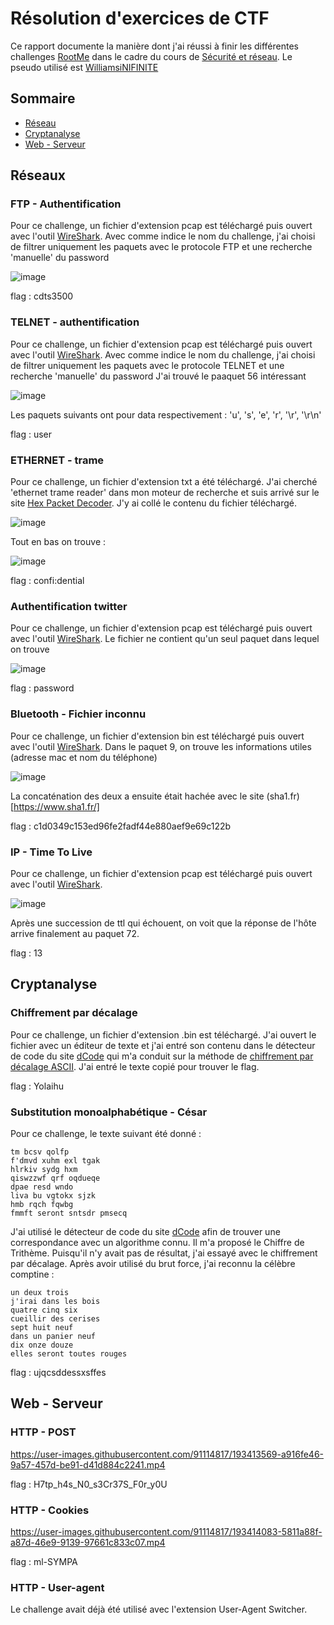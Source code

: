 # Résolution d'exercices de CTF

Ce rapport documente la manière dont j'ai réussi à finir les différentes challenges [RootMe](https://www.root-me.org/) dans le cadre du cours de [Sécurité et réseau](https://moodle.ensta-bretagne.fr/course/view.php?id=1819). Le pseudo utilisé est [WilliamsiNIFINITE](https://www.root-me.org/WilliamsiNFINITE)

## Sommaire

* [Réseau](#réseaux)
* [Cryptanalyse](#cryptanalyse)
* [Web - Serveur](#web---serveur)

## Réseaux

### FTP - Authentification

Pour ce challenge, un fichier d'extension pcap est téléchargé puis ouvert avec l'outil [WireShark](https://www.wireshark.org/).
Avec comme indice le nom du challenge, j'ai choisi de filtrer uniquement les paquets avec le protocole FTP et une recherche 'manuelle' du password 

![image](https://user-images.githubusercontent.com/91114817/193211793-d24ac287-7fc6-44f8-8d5c-b25ea7258ad8.png)

flag : cdts3500

### TELNET - authentification

Pour ce challenge, un fichier d'extension pcap est téléchargé puis ouvert avec l'outil [WireShark](https://www.wireshark.org/).
Avec comme indice le nom du challenge, j'ai choisi de filtrer uniquement les paquets avec le protocole TELNET et une recherche 'manuelle' du password 
J'ai trouvé le paaquet 56 intéressant 

![image](https://user-images.githubusercontent.com/91114817/193214515-5c75a235-c887-4788-9383-57c7eb43878d.png)

Les paquets suivants ont pour data respectivement : 'u', 's', 'e', 'r', '\r', '\r\n'

flag : user

### ETHERNET - trame

Pour ce challenge, un fichier d'extension txt a été téléchargé. J'ai cherché 'ethernet trame reader' dans mon moteur de recherche et suis arrivé sur le site [Hex Packet Decoder](https://hpd.gasmi.net/). J'y ai collé le contenu du fichier téléchargé.

![image](https://user-images.githubusercontent.com/91114817/193216866-746609ee-23c0-41a7-918c-02be10b5ab00.png)

Tout en bas on trouve : 

![image](https://user-images.githubusercontent.com/91114817/193216966-9578901c-4a00-43ff-8a21-3830864c6b36.png)

flag : confi:dential

### Authentification twitter

Pour ce challenge, un fichier d'extension pcap est téléchargé puis ouvert avec l'outil [WireShark](https://www.wireshark.org/).
Le fichier ne contient qu'un seul paquet dans lequel on trouve 

![image](https://user-images.githubusercontent.com/91114817/193217699-48d44190-1cfc-453d-9d8d-e53b45efdaed.png)

flag : password

### Bluetooth - Fichier inconnu

Pour ce challenge, un fichier d'extension bin est téléchargé puis ouvert avec l'outil [WireShark](https://www.wireshark.org/).
Dans le paquet 9, on trouve les informations utiles (adresse mac et nom du téléphone) 

![image](https://user-images.githubusercontent.com/91114817/193238058-70defad8-71c3-48b4-a748-9878505feeee.png)

La concaténation des deux a ensuite était hachée avec le site (sha1.fr)[https://www.sha1.fr/]

flag : c1d0349c153ed96fe2fadf44e880aef9e69c122b

### IP - Time To Live

Pour ce challenge, un fichier d'extension pcap est téléchargé puis ouvert avec l'outil [WireShark](https://www.wireshark.org/).

![image](https://user-images.githubusercontent.com/91114817/193243055-2f0eadbf-a8c5-4fc5-bebb-ffa6301f6636.png)

Après une succession de ttl qui échouent, on voit que la réponse de l'hôte arrive finalement au paquet 72.

flag : 13

###

## Cryptanalyse

### Chiffrement par décalage

Pour ce challenge, un fichier d'extension .bin est téléchargé. J'ai ouvert le fichier avec un éditeur de texte et j'ai entré son contenu dans le détecteur de code du site [dCode](https://www.dcode.fr/) qui m'a conduit sur la méthode de [chiffrement par décalage ASCII](https://www.dcode.fr/chiffre-decalage-ascii). J'ai entré le texte copié pour trouver le flag.

flag : Yolaihu


### Substitution monoalphabétique - César

Pour ce challenge, le texte suivant été donné : 

```console
tm bcsv qolfp
f'dmvd xuhm exl tgak
hlrkiv sydg hxm
qiswzzwf qrf oqdueqe
dpae resd wndo
liva bu vgtokx sjzk
hmb rqch fqwbg
fmmft seront sntsdr pmsecq
```
J'ai utilisé le détecteur de code du site [dCode](https://www.dcode.fr/) afin de trouver une correspondance avec un algorithme connu. Il m'a proposé le Chiffre de Trithème. Puisqu'il n'y avait pas de résultat, j'ai essayé avec le chiffrement par décalage. Après avoir utilisé du brut force, j'ai reconnu la célèbre comptine :

```console
un deux trois 
j'irai dans les bois
quatre cinq six
cueillir des cerises
sept huit neuf
dans un panier neuf
dix onze douze
elles seront toutes rouges
```

flag : ujqcsddessxsffes

## Web - Serveur 

### HTTP - POST

https://user-images.githubusercontent.com/91114817/193413569-a916fe46-9a57-457d-be91-d41d884c2241.mp4

flag : H7tp_h4s_N0_s3Cr37S_F0r_y0U

### HTTP - Cookies

https://user-images.githubusercontent.com/91114817/193414083-5811a88f-a87d-46e9-9139-97661c833c07.mp4

flag : ml-SYMPA

### HTTP - User-agent

Le challenge avait déjà été utilisé avec l'extension User-Agent Switcher. 

